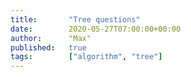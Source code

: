 ```yaml
---
title:       "Tree questions"
date:        2020-05-27T07:00:00+00:00
author:      "Max"
published:   true
tags:        ["algorithm", "tree"]
---
```

